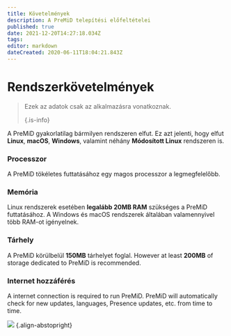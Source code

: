 ```yaml
---
title: Követelmények
description: A PreMiD telepítési előfeltételei
published: true
date: 2021-12-20T14:27:18.034Z
tags:
editor: markdown
dateCreated: 2020-06-11T18:04:21.843Z
---
```


# Rendszerkövetelmények

> Ezek az adatok csak az alkalmazásra vonatkoznak.
>
> {.is-info}

A PreMiD gyakorlatilag bármilyen rendszeren elfut. Ez azt jelenti, hogy elfut **Linux**, **macOS**, **Windows**, valamint néhány **Módosított Linux** rendszeren is.

### Processzor
A PreMiD tökéletes futtatásához egy magos processzor a legmegfelelőbb.

### Memória
Linux rendszerek esetében **legalább 20MB RAM** szükséges a PreMiD futtatásához. A Windows és macOS rendszerek általában valamennyivel több RAM-ot igényelnek.

### Tárhely
A PreMiD körülbelül **150MB** tárhelyet foglal. However at least **200MB** of storage dedicated to PreMiD is recommended.

### Internet hozzáférés
A internet connection is required to run PreMiD. PreMiD will automatically check for new updates, languages, Presence updates, etc. from time to time.

![](https://a.icons8.com/ViUXyjOj/f4tFww/svg.svg) {.align-abstopright}
